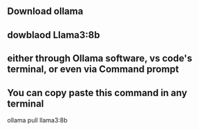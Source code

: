 ## Download ollama  
## dowblaod Llama3:8b
## either through Ollama software, vs code's terminal, or even via Command prompt
## You can copy paste this command in any terminal
ollama pull llama3:8b
